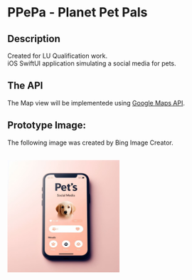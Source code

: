 # PPePa - Planet Pet Pals

## Description

Created for LU Qualification work. <br />
iOS SwiftUI application simulating a social media for pets.

## The API

The Map view will be implementede using [Google Maps API](https://developers.google.com/maps/documentation/).

## Prototype Image:

The following image was created by Bing Image Creator. <br /><br />

<img alt="Idea" width="50%" src="Idea.png" />
